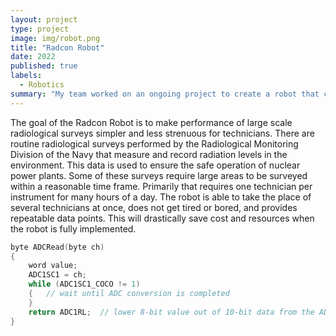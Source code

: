 ```yaml
---
layout: project
type: project
image: img/robot.png
title: "Radcon Robot"
date: 2022
published: true
labels:
  - Robotics
summary: "My team worked on an ongoing project to create a robot that could perform simple radiological surveys through remote operation."
---
```


The goal of the Radcon Robot is to make performance of large scale radiological surveys simpler and less strenuous for technicians. There are routine radiological surveys performed
by the Radiological Monitoring Division of the Navy that measure and record radiation levels in the environment. This data is used to ensure the safe operation of nuclear power plants.
Some of these surveys require large areas to be surveyed within a reasonable time frame. Primarily that requires one technician per instrument for many hours of a day. The robot is 
able to take the place of several technicians at once, does not get tired or bored, and provides repeatable data points. This will drastically save cost and resources when the robot is 
fully implemented.

```cpp
byte ADCRead(byte ch)
{
    word value;
    ADC1SC1 = ch;
    while (ADC1SC1_COCO != 1)
    {   // wait until ADC conversion is completed   
    }
    return ADC1RL;  // lower 8-bit value out of 10-bit data from the ADC
}
```
